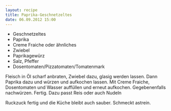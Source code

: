 ```yaml
---
layout: recipe
title: Paprika-Geschnetzeltes
date: 06.09.2012 15:00
---
```


* Geschnetzeltes
* Paprika
* Creme Fraiche oder ähnliches
* Zwiebel
* Paprikagewürz
* Salz, Pfeffer
* Dosentomaten/Pizzatomaten/Tomatenmark

Fleisch in Öl scharf anbraten, Zwiebel dazu, glasig werden lassen.
Dann Paprika dazu und würzen und aufkochen lassen.
Mit Creme Fraiche, Dosentomaten und Wasser auffüllen und erneut aufkochen.
Gegebenenfalls nachwürzen.
Fertig.
Dazu passt Reis oder auch Nudeln

Ruckzuck fertig und die Küche bleibt auch sauber. Schmeckt astrein.

